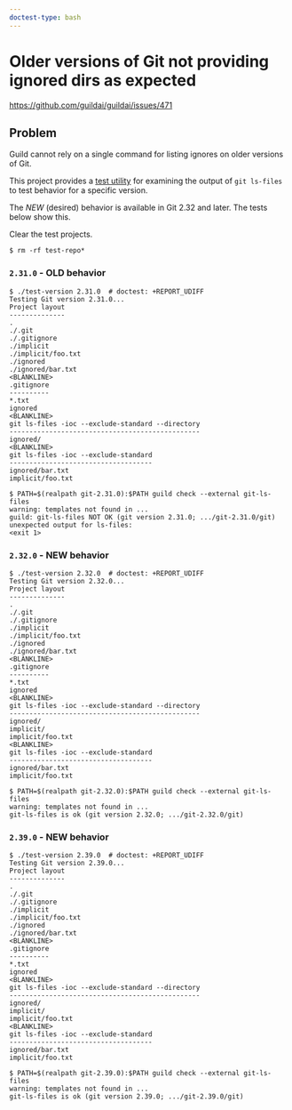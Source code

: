 ```yaml
---
doctest-type: bash
---
```


# Older versions of Git not providing ignored dirs as expected

https://github.com/guildai/guildai/issues/471

## Problem

Guild cannot rely on a single command for listing ignores on older
versions of Git.

This project provides a [test utility](test-version) for examining the
output of `git ls-files` to test behavior for a specific version.

The *NEW* (desired) behavior is available in Git 2.32 and later. The
tests below show this.

Clear the test projects.

    $ rm -rf test-repo*

### `2.31.0` - OLD behavior

    $ ./test-version 2.31.0  # doctest: +REPORT_UDIFF
    Testing Git version 2.31.0...
    Project layout
    --------------
    .
    ./.git
    ./.gitignore
    ./implicit
    ./implicit/foo.txt
    ./ignored
    ./ignored/bar.txt
    <BLANKLINE>
    .gitignore
    ----------
    *.txt
    ignored
    <BLANKLINE>
    git ls-files -ioc --exclude-standard --directory
    ------------------------------------------------
    ignored/
    <BLANKLINE>
    git ls-files -ioc --exclude-standard
    ------------------------------------
    ignored/bar.txt
    implicit/foo.txt

    $ PATH=$(realpath git-2.31.0):$PATH guild check --external git-ls-files
    warning: templates not found in ...
    guild: git-ls-files NOT OK (git version 2.31.0; .../git-2.31.0/git)
    unexpected output for ls-files:
    <exit 1>

### `2.32.0` - NEW behavior

    $ ./test-version 2.32.0  # doctest: +REPORT_UDIFF
    Testing Git version 2.32.0...
    Project layout
    --------------
    .
    ./.git
    ./.gitignore
    ./implicit
    ./implicit/foo.txt
    ./ignored
    ./ignored/bar.txt
    <BLANKLINE>
    .gitignore
    ----------
    *.txt
    ignored
    <BLANKLINE>
    git ls-files -ioc --exclude-standard --directory
    ------------------------------------------------
    ignored/
    implicit/
    implicit/foo.txt
    <BLANKLINE>
    git ls-files -ioc --exclude-standard
    ------------------------------------
    ignored/bar.txt
    implicit/foo.txt

    $ PATH=$(realpath git-2.32.0):$PATH guild check --external git-ls-files
    warning: templates not found in ...
    git-ls-files is ok (git version 2.32.0; .../git-2.32.0/git)

### `2.39.0` - NEW behavior

    $ ./test-version 2.39.0  # doctest: +REPORT_UDIFF
    Testing Git version 2.39.0...
    Project layout
    --------------
    .
    ./.git
    ./.gitignore
    ./implicit
    ./implicit/foo.txt
    ./ignored
    ./ignored/bar.txt
    <BLANKLINE>
    .gitignore
    ----------
    *.txt
    ignored
    <BLANKLINE>
    git ls-files -ioc --exclude-standard --directory
    ------------------------------------------------
    ignored/
    implicit/
    implicit/foo.txt
    <BLANKLINE>
    git ls-files -ioc --exclude-standard
    ------------------------------------
    ignored/bar.txt
    implicit/foo.txt

    $ PATH=$(realpath git-2.39.0):$PATH guild check --external git-ls-files
    warning: templates not found in ...
    git-ls-files is ok (git version 2.39.0; .../git-2.39.0/git)
